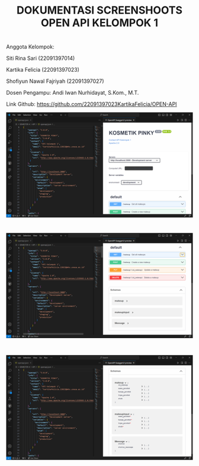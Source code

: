 <div align="center">
<h1>	DOKUMENTASI SCREENSHOOTS OPEN API KELOMPOK 1 </h>
<h1>	 </h>
</div>

<h> Anggota Kelompok: </h>

<h> Siti Rina Sari          (22091397014) </h>

<h> Kartika Felicia         (22091397023) </h>

<h> Shofiyun Nawal Fajriyah (22091397027) </h>

<h> Dosen Pengampu: </h>
<h> Andi Iwan Nurhidayat, S.Kom., M.T. </h>

<h> Link Github: </h>
<h> https://github.com/22091397023KartikaFelicia/OPEN-API </h>


![Alt text](https://github.com/22091397023KartikaFelicia/OPEN-API/blob/main/Screnshhot_folder/Cuplikan%20layar%202024-03-13%20141529.png)
<h1>	 </h>

![Alt text](https://github.com/22091397023KartikaFelicia/OPEN-API/blob/main/Screnshhot_folder/Cuplikan%20layar%202024-03-13%20141551.png)
<h1>	 </h>

![Alt text](https://github.com/22091397023KartikaFelicia/OPEN-API/blob/main/Screnshhot_folder/Cuplikan%20layar%202024-03-13%20141652.png)
